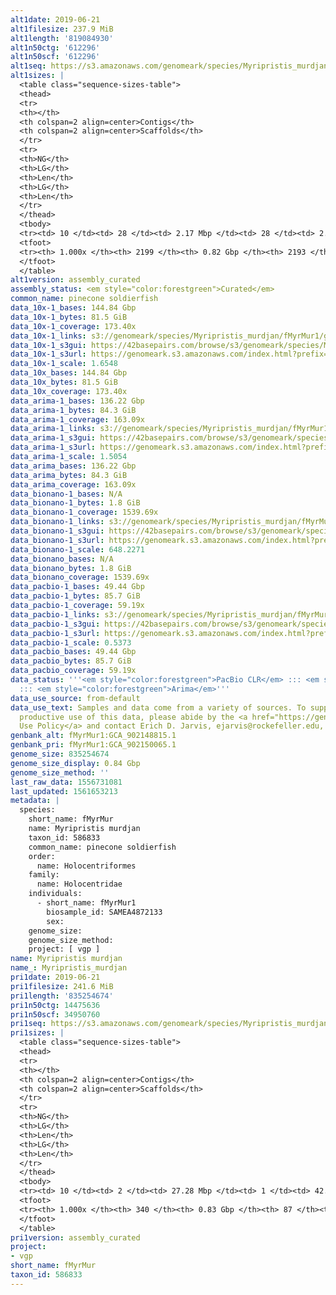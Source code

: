```yaml
---
alt1date: 2019-06-21
alt1filesize: 237.9 MiB
alt1length: '819084930'
alt1n50ctg: '612296'
alt1n50scf: '612296'
alt1seq: https://s3.amazonaws.com/genomeark/species/Myripristis_murdjan/fMyrMur1/assembly_curated/fMyrMur1.alt.cur.20190621.fasta.gz
alt1sizes: |
  <table class="sequence-sizes-table">
  <thead>
  <tr>
  <th></th>
  <th colspan=2 align=center>Contigs</th>
  <th colspan=2 align=center>Scaffolds</th>
  </tr>
  <tr>
  <th>NG</th>
  <th>LG</th>
  <th>Len</th>
  <th>LG</th>
  <th>Len</th>
  </tr>
  </thead>
  <tbody>
  <tr><td> 10 </td><td> 28 </td><td> 2.17 Mbp </td><td> 28 </td><td> 2.19 Mbp </td></tr><tr><td> 20 </td><td> 75 </td><td> 1.38 Mbp </td><td> 74 </td><td> 1.39 Mbp </td></tr><tr><td> 30 </td><td> 144 </td><td> 1.03 Mbp </td><td> 143 </td><td> 1.03 Mbp </td></tr><tr><td> 40 </td><td> 236 </td><td> 0.79 Mbp </td><td> 235 </td><td> 0.79 Mbp </td></tr><tr style="background-color:#cccccc;"><td> 50 </td><td> 353 </td><td> 0.61 Mbp </td><td> 352 </td><td> 0.61 Mbp </td></tr><tr><td> 60 </td><td> 506 </td><td> 487.33 Kbp </td><td> 505 </td><td> 487.33 Kbp </td></tr><tr><td> 70 </td><td> 691 </td><td> 394.59 Kbp </td><td> 690 </td><td> 394.59 Kbp </td></tr><tr><td> 80 </td><td> 930 </td><td> 291.95 Kbp </td><td> 929 </td><td> 292.76 Kbp </td></tr><tr><td> 90 </td><td> 1284 </td><td> 183.65 Kbp </td><td> 1282 </td><td> 183.83 Kbp </td></tr><tr><td> 100 </td><td> 2198 </td><td> 481  bp </td><td> 2192 </td><td> 810  bp </td></tr></tbody>
  <tfoot>
  <tr><th> 1.000x </th><th> 2199 </th><th> 0.82 Gbp </th><th> 2193 </th><th> 0.82 Gbp </th></tr>
  </tfoot>
  </table>
alt1version: assembly_curated
assembly_status: <em style="color:forestgreen">Curated</em>
common_name: pinecone soldierfish
data_10x-1_bases: 144.84 Gbp
data_10x-1_bytes: 81.5 GiB
data_10x-1_coverage: 173.40x
data_10x-1_links: s3://genomeark/species/Myripristis_murdjan/fMyrMur1/genomic_data/10x/<br>
data_10x-1_s3gui: https://42basepairs.com/browse/s3/genomeark/species/Myripristis_murdjan/fMyrMur1/genomic_data/10x/
data_10x-1_s3url: https://genomeark.s3.amazonaws.com/index.html?prefix=species/Myripristis_murdjan/fMyrMur1/genomic_data/10x/
data_10x-1_scale: 1.6548
data_10x_bases: 144.84 Gbp
data_10x_bytes: 81.5 GiB
data_10x_coverage: 173.40x
data_arima-1_bases: 136.22 Gbp
data_arima-1_bytes: 84.3 GiB
data_arima-1_coverage: 163.09x
data_arima-1_links: s3://genomeark/species/Myripristis_murdjan/fMyrMur1/genomic_data/arima/<br>
data_arima-1_s3gui: https://42basepairs.com/browse/s3/genomeark/species/Myripristis_murdjan/fMyrMur1/genomic_data/arima/
data_arima-1_s3url: https://genomeark.s3.amazonaws.com/index.html?prefix=species/Myripristis_murdjan/fMyrMur1/genomic_data/arima/
data_arima-1_scale: 1.5054
data_arima_bases: 136.22 Gbp
data_arima_bytes: 84.3 GiB
data_arima_coverage: 163.09x
data_bionano-1_bases: N/A
data_bionano-1_bytes: 1.8 GiB
data_bionano-1_coverage: 1539.69x
data_bionano-1_links: s3://genomeark/species/Myripristis_murdjan/fMyrMur1/genomic_data/bionano/<br>
data_bionano-1_s3gui: https://42basepairs.com/browse/s3/genomeark/species/Myripristis_murdjan/fMyrMur1/genomic_data/bionano/
data_bionano-1_s3url: https://genomeark.s3.amazonaws.com/index.html?prefix=species/Myripristis_murdjan/fMyrMur1/genomic_data/bionano/
data_bionano-1_scale: 648.2271
data_bionano_bases: N/A
data_bionano_bytes: 1.8 GiB
data_bionano_coverage: 1539.69x
data_pacbio-1_bases: 49.44 Gbp
data_pacbio-1_bytes: 85.7 GiB
data_pacbio-1_coverage: 59.19x
data_pacbio-1_links: s3://genomeark/species/Myripristis_murdjan/fMyrMur1/genomic_data/pacbio/<br>
data_pacbio-1_s3gui: https://42basepairs.com/browse/s3/genomeark/species/Myripristis_murdjan/fMyrMur1/genomic_data/pacbio/
data_pacbio-1_s3url: https://genomeark.s3.amazonaws.com/index.html?prefix=species/Myripristis_murdjan/fMyrMur1/genomic_data/pacbio/
data_pacbio-1_scale: 0.5373
data_pacbio_bases: 49.44 Gbp
data_pacbio_bytes: 85.7 GiB
data_pacbio_coverage: 59.19x
data_status: '''<em style="color:forestgreen">PacBio CLR</em> ::: <em style="color:forestgreen">10x</em>
  ::: <em style="color:forestgreen">Arima</em>'''
data_use_source: from-default
data_use_text: Samples and data come from a variety of sources. To support fair and
  productive use of this data, please abide by the <a href="https://genome10k.soe.ucsc.edu/data-use-policies/">Data
  Use Policy</a> and contact Erich D. Jarvis, ejarvis@rockefeller.edu, with any questions.
genbank_alt: fMyrMur1:GCA_902148815.1
genbank_pri: fMyrMur1:GCA_902150065.1
genome_size: 835254674
genome_size_display: 0.84 Gbp
genome_size_method: ''
last_raw_data: 1556731081
last_updated: 1561653213
metadata: |
  species:
    short_name: fMyrMur
    name: Myripristis murdjan
    taxon_id: 586833
    common_name: pinecone soldierfish
    order:
      name: Holocentriformes
    family:
      name: Holocentridae
    individuals:
      - short_name: fMyrMur1
        biosample_id: SAMEA4872133
        sex:
    genome_size:
    genome_size_method:
    project: [ vgp ]
name: Myripristis murdjan
name_: Myripristis_murdjan
pri1date: 2019-06-21
pri1filesize: 241.6 MiB
pri1length: '835254674'
pri1n50ctg: 14475636
pri1n50scf: 34950760
pri1seq: https://s3.amazonaws.com/genomeark/species/Myripristis_murdjan/fMyrMur1/assembly_curated/fMyrMur1.pri.cur.20190621.fasta.gz
pri1sizes: |
  <table class="sequence-sizes-table">
  <thead>
  <tr>
  <th></th>
  <th colspan=2 align=center>Contigs</th>
  <th colspan=2 align=center>Scaffolds</th>
  </tr>
  <tr>
  <th>NG</th>
  <th>LG</th>
  <th>Len</th>
  <th>LG</th>
  <th>Len</th>
  </tr>
  </thead>
  <tbody>
  <tr><td> 10 </td><td> 2 </td><td> 27.28 Mbp </td><td> 1 </td><td> 42.40 Mbp </td></tr><tr><td> 20 </td><td> 6 </td><td> 24.31 Mbp </td><td> 3 </td><td> 39.21 Mbp </td></tr><tr><td> 30 </td><td> 9 </td><td> 20.03 Mbp </td><td> 6 </td><td> 36.53 Mbp </td></tr><tr><td> 40 </td><td> 14 </td><td> 17.27 Mbp </td><td> 8 </td><td> 35.81 Mbp </td></tr><tr style="background-color:#cccccc;"><td> 50 </td><td> 19 </td><td style="background-color:#88ff88;"> 14.48 Mbp </td><td> 10 </td><td style="background-color:#88ff88;"> 34.95 Mbp </td></tr><tr><td> 60 </td><td> 27 </td><td> 8.34 Mbp </td><td> 13 </td><td> 33.92 Mbp </td></tr><tr><td> 70 </td><td> 39 </td><td> 5.79 Mbp </td><td> 15 </td><td> 33.42 Mbp </td></tr><tr><td> 80 </td><td> 57 </td><td> 3.78 Mbp </td><td> 18 </td><td> 31.82 Mbp </td></tr><tr><td> 90 </td><td> 89 </td><td> 1.76 Mbp </td><td> 20 </td><td> 29.23 Mbp </td></tr><tr><td> 100 </td><td> 339 </td><td> 862  bp </td><td> 86 </td><td> 862  bp </td></tr></tbody>
  <tfoot>
  <tr><th> 1.000x </th><th> 340 </th><th> 0.83 Gbp </th><th> 87 </th><th> 0.84 Gbp </th></tr>
  </tfoot>
  </table>
pri1version: assembly_curated
project:
- vgp
short_name: fMyrMur
taxon_id: 586833
---
```

